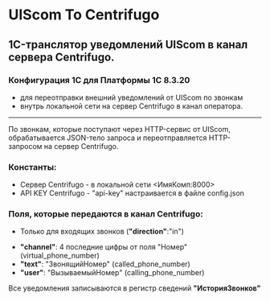 # UIScom To Centrifugo

## 1C-транслятор уведомлений UIScom в канал сервера Centrifugo.

### Конфигурация 1C для Платформы 1С 8.3.20
- для переотправки внешний уведомлений от UIScom по звонкам
- внутрь локальной сети на сервер Centrifugo в канал оператора.
-------------------------------------------
По звонкам, которые поступают через HTTP-сервис от UIScom,
обрабатывается JSON-тело запроса и переотправляется HTTP-запросом на сервер Centrifugo.

### Константы:
* Сервер Centrifugo  - в локальной сети <ИмяКомп:8000>
* API KEY Centrifugo - "api-key" настраивается в файле config.json

### Поля, которые передаются в канал Centrifugo:
* Только для входящих звонков (**"direction"**:"in")
+ **"channel"**: 4 последние цифры от поля "Номер" (virtual_phone_number)
+ **"text"**: "ЗвонящийНомер" (called_phone_number) 
+ **"user"**: "ВызываемыйНомер" (calling_phone_number)

Все уведомления записываются в регистр сведений **"ИсторияЗвонков"**
